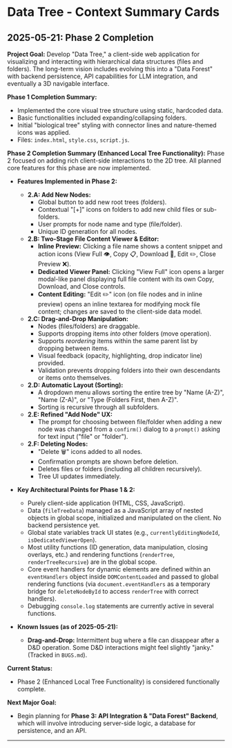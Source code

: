 # Data Tree - Context Summary Cards

## 2025-05-21: Phase 2 Completion

**Project Goal:**
Develop "Data Tree," a client-side web application for visualizing and interacting with hierarchical data structures (files and folders). The long-term vision includes evolving this into a "Data Forest" with backend persistence, API capabilities for LLM integration, and eventually a 3D navigable interface.

**Phase 1 Completion Summary:**
*   Implemented the core visual tree structure using static, hardcoded data.
*   Basic functionalities included expanding/collapsing folders.
*   Initial "biological tree" styling with connector lines and nature-themed icons was applied.
*   Files: `index.html`, `style.css`, `script.js`.

**Phase 2 Completion Summary (Enhanced Local Tree Functionality):**
Phase 2 focused on adding rich client-side interactions to the 2D tree. All planned core features for this phase are now implemented.

*   **Features Implemented in Phase 2:**
    *   **2.A: Add New Nodes:**
        *   Global button to add new root trees (folders).
        *   Contextual "[+]" icons on folders to add new child files or sub-folders.
        *   User prompts for node name and type (file/folder).
        *   Unique ID generation for all nodes.
    *   **2.B: Two-Stage File Content Viewer & Editor:**
        *   **Inline Preview:** Clicking a file name shows a content snippet and action icons (View Full 👁️, Copy 📋, Download 💾, Edit ✏️, Close Preview ❌).
        *   **Dedicated Viewer Panel:** Clicking "View Full" icon opens a larger modal-like panel displaying full file content with its own Copy, Download, and Close controls.
        *   **Content Editing:** "Edit ✏️" icon (on file nodes and in inline preview) opens an inline textarea for modifying mock file content; changes are saved to the client-side data model.
    *   **2.C: Drag-and-Drop Manipulation:**
        *   Nodes (files/folders) are draggable.
        *   Supports dropping items *into* other folders (move operation).
        *   Supports *reordering* items within the same parent list by dropping between items.
        *   Visual feedback (opacity, highlighting, drop indicator line) provided.
        *   Validation prevents dropping folders into their own descendants or items onto themselves.
    *   **2.D: Automatic Layout (Sorting):**
        *   A dropdown menu allows sorting the entire tree by "Name (A-Z)", "Name (Z-A)", or "Type (Folders First, then A-Z)".
        *   Sorting is recursive through all subfolders.
    *   **2.E: Refined "Add Node" UX:**
        *   The prompt for choosing between file/folder when adding a new node was changed from a `confirm()` dialog to a `prompt()` asking for text input ("file" or "folder").
    *   **2.F: Deleting Nodes:**
        *   "Delete 🗑️" icons added to all nodes.
        *   Confirmation prompts are shown before deletion.
        *   Deletes files or folders (including all children recursively).
        *   Tree UI updates immediately.

*   **Key Architectural Points for Phase 1 & 2:**
    *   Purely client-side application (HTML, CSS, JavaScript).
    *   Data (`fileTreeData`) managed as a JavaScript array of nested objects in global scope, initialized and manipulated on the client. No backend persistence yet.
    *   Global state variables track UI states (e.g., `currentlyEditingNodeId`, `isDedicatedViewerOpen`).
    *   Most utility functions (ID generation, data manipulation, closing overlays, etc.) and rendering functions (`renderTree`, `renderTreeRecursive`) are in the global scope.
    *   Core event handlers for dynamic elements are defined within an `eventHandlers` object inside `DOMContentLoaded` and passed to global rendering functions (via `document.eventHandlers` as a temporary bridge for `deleteNodeById` to access `renderTree` with correct handlers).
    *   Debugging `console.log` statements are currently active in several functions.

*   **Known Issues (as of 2025-05-21):**
    *   **Drag-and-Drop:** Intermittent bug where a file can disappear after a D&D operation. Some D&D interactions might feel slightly "janky." (Tracked in `BUGS.md`).

**Current Status:**
*   Phase 2 (Enhanced Local Tree Functionality) is considered functionally complete.

**Next Major Goal:**
*   Begin planning for **Phase 3: API Integration & "Data Forest" Backend**, which will involve introducing server-side logic, a database for persistence, and an API.

---
